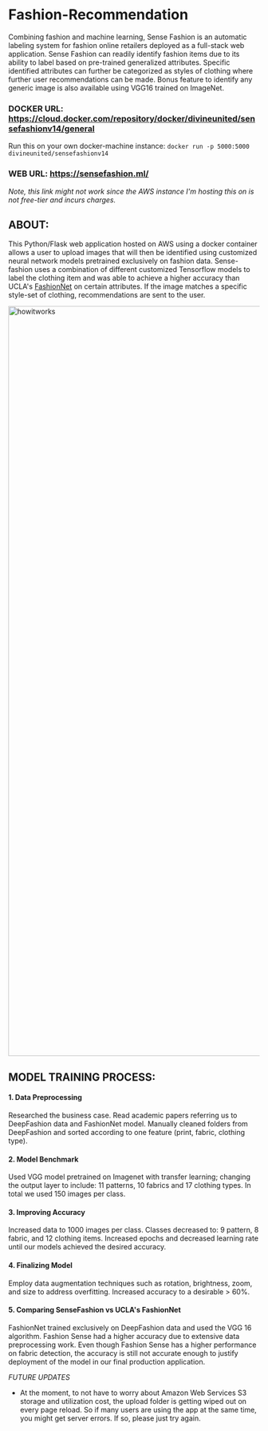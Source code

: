 # Fashion-Recommendation

Combining fashion and machine learning, Sense Fashion is an automatic labeling system for fashion online retailers deployed as a full-stack web application. Sense Fashion can readily identify fashion items due to its ability to label based on pre-trained generalized attributes. Specific identified attributes can further be categorized as styles of clothing where further user recommendations can be made. Bonus feature to identify any generic image is also available using VGG16 trained on ImageNet.

### DOCKER URL: https://cloud.docker.com/repository/docker/divineunited/sensefashionv14/general

Run this on your own docker-machine instance: `docker run -p 5000:5000 divineunited/sensefashionv14`

### WEB URL: https://sensefashion.ml/

*Note, this link might not work since the AWS instance I'm hosting this on is not free-tier and incurs charges.*


## ABOUT:

This Python/Flask web application hosted on AWS using a docker container allows a user to upload images that will then be identified using customized neural network models pretrained exclusively on fashion data. Sense-fashion uses a combination of different customized Tensorflow models to label the clothing item and was able to achieve a higher accuracy than UCLA's [FashionNet](https://www.groundai.com/project/fashionnet-personalized-outfit-recommendation-with-deep-neural-network/1) on certain attributes. If the image matches a specific style-set of clothing, recommendations are sent to the user.

<img src="static/img/howitworks_sensefashion.png" alt="howitworks" style="width: 1500px;"/>


## MODEL TRAINING PROCESS:

#### 1. Data Preprocessing

Researched the business case. Read academic papers referring us to DeepFashion data and FashionNet model. Manually cleaned folders from DeepFashion and sorted according to one feature (print, fabric, clothing type).

#### 2. Model Benchmark

Used VGG model pretrained on Imagenet with transfer learning; changing the output layer to include: 11 patterns, 10 fabrics and  17 clothing types. In total we used 150 images per class. 

#### 3. Improving Accuracy

Increased data to 1000 images per class. Classes decreased to: 9 pattern, 8 fabric, and 12 clothing items. Increased epochs and decreased learning rate until our models achieved the desired accuracy.

#### 4. Finalizing Model

Employ data augmentation techniques such as rotation, brightness, zoom, and size to address overfitting.  Increased accuracy to a desirable > 60%. 

#### 5. Comparing SenseFashion vs UCLA's FashionNet

FashionNet trained exclusively on DeepFashion data and used the VGG 16 algorithm. Fashion Sense had a higher accuracy due to extensive data preprocessing work. Even though Fashion Sense has a higher performance on fabric detection, the accuracy is still not accurate enough to justify deployment of the model in our final production application.



*FUTURE UPDATES*
- At the moment, to not have to worry about Amazon Web Services S3 storage and utilization cost, the upload folder is getting wiped out on every page reload. So if many users are using the app at the same time, you might get server errors. If so, please just try again. 

